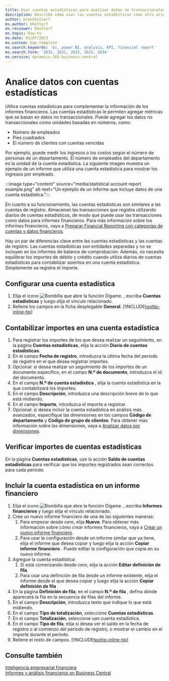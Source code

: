 ```yaml
---
title: Usar cuentas estadísticas para analizar datos no transaccionales
description: Describe cómo usar las cuentas estadísticas como otro origen de datos para sus análisis.
author: brentholtorf
ms.author: bholtorf
ms.reviewer: bholtorf
ms.topic: how-to
ms.date: 03/07/2023
ms.custom: bap-template
ms.search.keywords: 'bi, power BI, analysis, KPI, financial report'
ms.search.form: '2632, 2631, 2633, 2623, 2634'
ms.service: dynamics-365-business-central
---
```

# Analice datos con cuentas estadísticas

Utilice cuentas estadísticas para complementar la información de los informes financieros. Las cuentas estadísticas le permiten agregar métricas que se basan en datos no transaccionales. Puede agregar los datos no transaccionales como unidades basadas en números, como:

* Número de empleados
* Pies cuadrados
* El número de clientes con cuentas vencidas

Por ejemplo, puede medir los ingresos o los costos según el número de personas de un departamento. El número de empleados del departamento es la unidad de la cuenta estadística. La siguiente imagen muestra un ejemplo de un informe que utiliza una cuenta estadística para mostrar los ingresos por empleado.

:::image type="content" source="media/statistical account report example.png" alt-text="Un ejemplo de un informe que incluye datos de una cuenta estadística.":::

En cuanto a su funcionamiento, las cuentas estadísticas son similares a las cuentas de registro. Almacenan las transacciones que registra utilizando diarios de cuentas estadísticos, de modo que puede usar las transacciones como datos para informes financieros. Para más información sobre los informes financieros, vaya a [Preparar Financial Reporting con categorías de cuentas y datos financieros](bi-how-work-account-schedule.md). 

Hay un par de diferencias clave entre las cuentas estadísticas y las cuentas de registro. Las cuentas estadísticas son entidades separadas y no se incluyen en los informes de balance de comprobación. Además, no necesita equilibrar los importes de débito y crédito cuando utiliza diarios de cuentas estadísticas para contabilizar asientos en una cuenta estadística. Simplemente se registra el importe.

## Configurar una cuenta estadística

1. Elija el icono ![Bombilla que abre la función Dígame.](media/ui-search/search_small.png "Dígame qué desea hacer") , escriba **Cuentas estadísticas** y luego elija el vínculo relacionado.
1. Rellene los campos en la ficha desplegable **General**. [!INCLUDE[tooltip-inline-tip](includes/tooltip-inline-tip_md.md)]

## Contabilizar importes en una cuenta estadística

1. Para registrar los importes de los que desea realizar un seguimiento, en la página **Cuentas estadísticas**, elija la acción **Diario de cuentas estadísticas**.
1. En el campo **Fecha de registro**, introduzca la última fecha del periodo de registro en el que desea registrar importes.
1. Opcional: si desea realizar un seguimiento de los importes de un documento específico, en el campo **N.º de documento**, introduzca el id. del documento.
1. En el campo **N.º de cuenta estadística** , elija la cuenta estadística en la que contabilizará los importes.
1. En el campo **Descripción**, introduzca una descripción breve de lo que está midiendo.  
1. En el campo **Importe**, introduzca el importe a registrar. 
1. Opcional: si desea incluir la cuenta estadística en análisis más avanzados, especifique las dimensiones en los campos **Código de departamento** y **Código de grupo de clientes**. Para obtener más información sobre las dimensiones, vaya a [Analizar datos por dimensiones](bi-how-analyze-data-dimension.md).

## Verificar importes de cuentas estadísticas

En la página **Cuentas estadísticas**, use la acción **Saldo de cuentas estadísticas** para verificar que los importes registrados sean correctos para cada período.  

## Incluir la cuenta estadística en un informe financiero

1. Elija el icono ![Bombilla que abre la función Dígame.](media/ui-search/search_small.png "Dígame qué desea hacer") , escriba **Informes financieros** y luego elija el vínculo relacionado.
1. Cree un nuevo informe financiero de una de las siguientes maneras:
    1. Para empezar desde cero, elija **Nuevo**. Para obtener más información sobre cómo crear informes financieros, vaya a [Crear un nuevo informe financiero](bi-how-work-account-schedule.md#create-a-new-financial-report).
    1. Para usar la configuración desde un informe similar que ya tiene, elija el informe que desea copiar y luego elija la acción **Copiar informe financiero** . Puede editar la configuración que copia en su nuevo informe.
1. Agregue la cuenta estadística:
    1. Si está comenzando desde cero, elija la acción **Editar definición de fila**.
    1. Para usar una definición de fila desde un informe existente, elija el informe desde el que desea copiar y luego elija la acción **Copiar definición de fila** .
1. En la página **Definición de fila**, en el campo **N.º de fila** , defina dónde aparecerá la fila en la secuencia de filas del informe.
1. En el campo **Descripción**, introduzca texto que indique lo que está midiendo.
1. En el campo **Tipo de totalización**, seleccione **Cuentas estadísticas**.
1. En el campo **Totalización**, seleccione uan cuenta estadística.
1. En el campo **Tipo de fila**, elija si desea ver el saldo en la fecha de registro o al comienzo del período de registro, o mostrar el cambio en el importe durante el período.
1. Rellene el resto de campos. [!INCLUDE[tooltip-inline-tip](includes/tooltip-inline-tip_md.md)]

## Consulte también

[Inteligencia empresarial financiera](bi.md)  
[Informes y análisis financieros en Business Central](finance-reports.md)